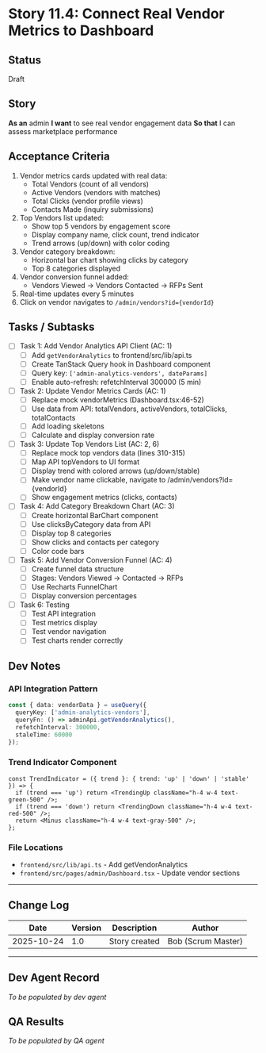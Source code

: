 # Story 11.4: Connect Real Vendor Metrics to Dashboard

## Status
Draft

## Story

**As an** admin
**I want** to see real vendor engagement data
**So that** I can assess marketplace performance

## Acceptance Criteria

1. Vendor metrics cards updated with real data:
   - Total Vendors (count of all vendors)
   - Active Vendors (vendors with matches)
   - Total Clicks (vendor profile views)
   - Contacts Made (inquiry submissions)
2. Top Vendors list updated:
   - Show top 5 vendors by engagement score
   - Display company name, click count, trend indicator
   - Trend arrows (up/down) with color coding
3. Vendor category breakdown:
   - Horizontal bar chart showing clicks by category
   - Top 8 categories displayed
4. Vendor conversion funnel added:
   - Vendors Viewed → Vendors Contacted → RFPs Sent
5. Real-time updates every 5 minutes
6. Click on vendor navigates to `/admin/vendors?id={vendorId}`

## Tasks / Subtasks

- [ ] Task 1: Add Vendor Analytics API Client (AC: 1)
  - [ ] Add `getVendorAnalytics` to frontend/src/lib/api.ts
  - [ ] Create TanStack Query hook in Dashboard component
  - [ ] Query key: `['admin-analytics-vendors', dateParams]`
  - [ ] Enable auto-refresh: refetchInterval 300000 (5 min)

- [ ] Task 2: Update Vendor Metrics Cards (AC: 1)
  - [ ] Replace mock vendorMetrics (Dashboard.tsx:46-52)
  - [ ] Use data from API: totalVendors, activeVendors, totalClicks, totalContacts
  - [ ] Add loading skeletons
  - [ ] Calculate and display conversion rate

- [ ] Task 3: Update Top Vendors List (AC: 2, 6)
  - [ ] Replace mock top vendors data (lines 310-315)
  - [ ] Map API topVendors to UI format
  - [ ] Display trend with colored arrows (up/down/stable)
  - [ ] Make vendor name clickable, navigate to /admin/vendors?id={vendorId}
  - [ ] Show engagement metrics (clicks, contacts)

- [ ] Task 4: Add Category Breakdown Chart (AC: 3)
  - [ ] Create horizontal BarChart component
  - [ ] Use clicksByCategory data from API
  - [ ] Display top 8 categories
  - [ ] Show clicks and contacts per category
  - [ ] Color code bars

- [ ] Task 5: Add Vendor Conversion Funnel (AC: 4)
  - [ ] Create funnel data structure
  - [ ] Stages: Vendors Viewed → Contacted → RFPs
  - [ ] Use Recharts FunnelChart
  - [ ] Display conversion percentages

- [ ] Task 6: Testing
  - [ ] Test API integration
  - [ ] Test metrics display
  - [ ] Test vendor navigation
  - [ ] Test charts render correctly

## Dev Notes

### API Integration Pattern
```typescript
const { data: vendorData } = useQuery({
  queryKey: ['admin-analytics-vendors'],
  queryFn: () => adminApi.getVendorAnalytics(),
  refetchInterval: 300000,
  staleTime: 60000
});
```

### Trend Indicator Component
```tsx
const TrendIndicator = ({ trend }: { trend: 'up' | 'down' | 'stable' }) => {
  if (trend === 'up') return <TrendingUp className="h-4 w-4 text-green-500" />;
  if (trend === 'down') return <TrendingDown className="h-4 w-4 text-red-500" />;
  return <Minus className="h-4 w-4 text-gray-500" />;
};
```

### File Locations
- `frontend/src/lib/api.ts` - Add getVendorAnalytics
- `frontend/src/pages/admin/Dashboard.tsx` - Update vendor sections

---

## Change Log
| Date | Version | Description | Author |
|------|---------|-------------|--------|
| 2025-10-24 | 1.0 | Story created | Bob (Scrum Master) |

---

## Dev Agent Record
_To be populated by dev agent_

## QA Results
_To be populated by QA agent_
